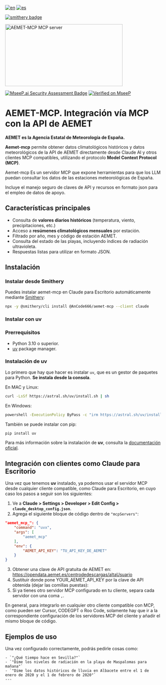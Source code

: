 [![en](https://img.shields.io/badge/lang-en-red.svg)](README.md)
[![es](https://img.shields.io/badge/lang-es-yellow.svg)](README_es.md)

[![smithery badge](https://smithery.ai/badge/@AnCode666/aemet-mcp)](https://smithery.ai/server/@AnCode666/aemet-mcp)

<a href="https://glama.ai/mcp/servers/@AnCode666/aemet-mcp">
  <img width="380" height="200" src="https://glama.ai/mcp/servers/@AnCode666/aemet-mcp/badge" alt="AEMET-MCP MCP server" />
</a>

[![MseeP.ai Security Assessment Badge](https://mseep.net/pr/ancode666-aemet-mcp-badge.png)](https://mseep.ai/app/ancode666-aemet-mcp)
[![Verified on MseeP](https://mseep.ai/badge.svg)](https://mseep.ai/app/f1e68928-2b8e-4bdd-8a3f-9dd2a7f122b5)

# AEMET-MCP. Integración vía MCP con la API de AEMET

**AEMET es la Agencia Estatal de Meteorología de España.**

**Aemet-mcp** permite obtener datos climatológicos históricos y datos meteorológicos de la API de AEMET directamente desde Claude AI y otros clientes MCP compatibles, utilizando el protocolo **Model Context Protocol (MCP)**.

Aemet-mcp Es un servidor MCP que expone herramientas para que los LLM puedan consultar los datos de las estaciones meteorológicas de España.

Incluye el manejo seguro de claves de API y recursos en formato json para el empleo de datos de apoyo.

## Características principales

- Consulta de **valores diarios históricos** (temperatura, viento, precipitaciones, etc.)
- Acceso a **resúmenes climatológicos mensuales** por estación.
- Filtrado por año, mes y código de estación AEMET.
- Consulta del estado de las playas, incluyendo índices de radiación ultravioleta.
- Respuestas listas para utilizar en formato JSON.

## Instalación

### Instalar desde Smithery

Puedes instalar aemet-mcp en Claude para Escritorio automáticamente mediante [Smithery](https://smithery.ai/server/@AnCode666/aemet-mcp):

```bash
npx -y @smithery/cli install @AnCode666/aemet-mcp --client claude
```

### Instalar con uv

### Prerrequisitos

- Python 3.10 o superior.
- [uv](https://docs.astral.sh/uv/getting-started/installation/) package manager.

### Instalación de uv

Lo primero que hay que hacer es instalar `uv`, que es un gestor de paquetes para Python.
**Se instala desde la consola**.

En MAC y Linux:

```bash
curl -LsSf https://astral.sh/uv/install.sh | sh
```

En Windows:

```bash
powershell -ExecutionPolicy ByPass -c "irm https://astral.sh/uv/install.ps1 | iex"
```

También se puede instalar con pip:

```bash
pip install uv
```

Para más información sobre la instalación de **uv**, consulta la [documentación oficial](https://docs.astral.sh/uv/getting-started/installation/).

## Integración con clientes como Claude para Escritorio

Una vez que tenemos **uv** instalado, ya podemos usar el servidor MCP desde cualquier cliente compatible, como Claude para Escritorio, en cuyo caso los pasos a seguir son los siguientes:

1. Ve a **Claude > Settings > Developer > Edit Config > `claude_desktop_config.json`**.
2. Agrega el siguiente bloque de código dentro de `"mcpServers"`:

```json
"aemet_mcp_": {
    "command": "uvx",
    "args": [
        "aemet_mcp"
    ],
    "env": {
        "AEMET_API_KEY": "TU_API_KEY_DE_AEMET"
    }
}
```

3. Obtener una clave de API gratuita de AEMET en: <https://opendata.aemet.es/centrodedescargas/altaUsuario>
4. Sustituir donde pone YOUR_AEMET_API_KEY por la clave de API obtenida (dejar las comillas puestas):
5. Si ya tienes otro servidor MCP configurado en tu cliente, separa cada servidor con una coma `,`.

En general, para integrarlo en cualquier otro cliente compatible con MCP, como pueden ser Cursor, CODEGPT o Roo Code, solamente hay que ir a la correspondiente configuración de los servidores MCP del cliente y añadir el mismo bloque de código.

## Ejemplos de uso

Una vez configurado correctamente, podrás pedirle cosas como:

```
- `"¿Qué tiempo hace en Sevilla?"`
- `"Dime los niveles de radiación en la playa de Maspalomas para mañana"`
- `"Dime los datos históricos de lluvia en Albacete entre el 1 de enero de 2020 y el 1 de febrero de 2020"`
---
